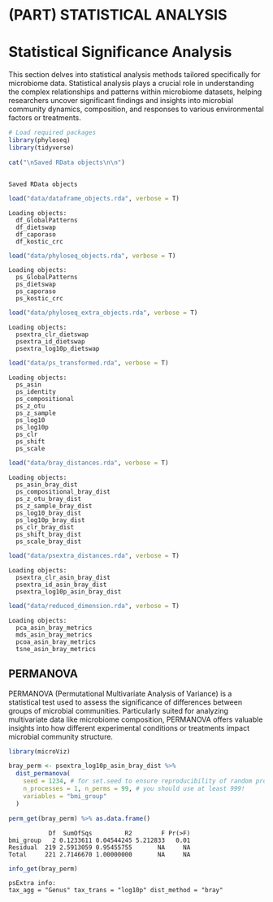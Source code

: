 # (PART) STATISTICAL ANALYSIS

# Statistical Significance Analysis

This section delves into statistical analysis methods tailored specifically for microbiome data. Statistical analysis plays a crucial role in understanding the complex relationships and patterns within microbiome datasets, helping researchers uncover significant findings and insights into microbial community dynamics, composition, and responses to various environmental factors or treatments.





```r
# Load required packages
library(phyloseq)
library(tidyverse)

cat("\nSaved RData objects\n\n")
```

```

Saved RData objects
```

```r
load("data/dataframe_objects.rda", verbose = T)
```

```
Loading objects:
  df_GlobalPatterns
  df_dietswap
  df_caporaso
  df_kostic_crc
```

```r
load("data/phyloseq_objects.rda", verbose = T)
```

```
Loading objects:
  ps_GlobalPatterns
  ps_dietswap
  ps_caporaso
  ps_kostic_crc
```

```r
load("data/phyloseq_extra_objects.rda", verbose = T)
```

```
Loading objects:
  psextra_clr_dietswap
  psextra_id_dietswap
  psextra_log10p_dietswap
```

```r
load("data/ps_transformed.rda", verbose = T)
```

```
Loading objects:
  ps_asin
  ps_identity
  ps_compositional
  ps_z_otu
  ps_z_sample
  ps_log10
  ps_log10p
  ps_clr
  ps_shift
  ps_scale
```

```r
load("data/bray_distances.rda", verbose = T)
```

```
Loading objects:
  ps_asin_bray_dist
  ps_compositional_bray_dist
  ps_z_otu_bray_dist
  ps_z_sample_bray_dist
  ps_log10_bray_dist
  ps_log10p_bray_dist
  ps_clr_bray_dist
  ps_shift_bray_dist
  ps_scale_bray_dist
```

```r
load("data/psextra_distances.rda", verbose = T)
```

```
Loading objects:
  psextra_clr_asin_bray_dist
  psextra_id_asin_bray_dist
  psextra_log10p_asin_bray_dist
```

```r
load("data/reduced_dimension.rda", verbose = T)
```

```
Loading objects:
  pca_asin_bray_metrics
  mds_asin_bray_metrics
  pcoa_asin_bray_metrics
  tsne_asin_bray_metrics
```

## PERMANOVA
PERMANOVA (Permutational Multivariate Analysis of Variance) is a statistical test used to assess the significance of differences between groups of microbial communities. Particularly suited for analyzing multivariate data like microbiome composition, PERMANOVA offers valuable insights into how different experimental conditions or treatments impact microbial community structure.


```r
library(microViz) 

bray_perm <- psextra_log10p_asin_bray_dist %>%
  dist_permanova(
    seed = 1234, # for set.seed to ensure reproducibility of random process
    n_processes = 1, n_perms = 99, # you should use at least 999!
    variables = "bmi_group"
  )

perm_get(bray_perm) %>% as.data.frame()
```

```
           Df  SumOfSqs         R2        F Pr(>F)
bmi_group   2 0.1233611 0.04544245 5.212833   0.01
Residual  219 2.5913059 0.95455755       NA     NA
Total     221 2.7146670 1.00000000       NA     NA
```

```r
info_get(bray_perm)
```

```
psExtra info:
tax_agg = "Genus" tax_trans = "log10p" dist_method = "bray" 
```


